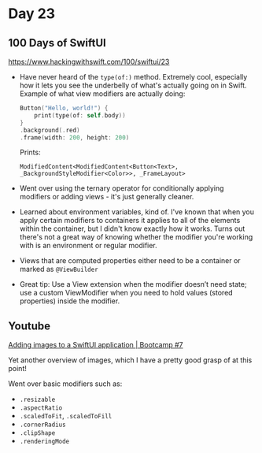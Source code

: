 # Day 23

## 100 Days of SwiftUI

https://www.hackingwithswift.com/100/swiftui/23

- Have never heard of the `type(of:)` method. Extremely cool, especially how it lets you see the underbelly of what's actually going on in Swift. Example of what view modifiers are actually doing:

    ```swift
    Button("Hello, world!") {
        print(type(of: self.body))
    }    
    .background(.red)
    .frame(width: 200, height: 200)
    ```

    Prints:

    ```
    ModifiedContent<ModifiedContent<Button<Text>, _BackgroundStyleModifier<Color>>, _FrameLayout>
    ```

- Went over using the ternary operator for conditionally applying modifiers or adding views - it's just generally cleaner.

- Learned about environment variables, kind of. I've known that when you apply certain modifiers to containers it applies to all of the elements within the container, but I didn't know exactly how it works. Turns out there's not a great way of knowing whether the modifier you're working with is an environment or regular modifier.

- Views that are computed properties either need to be a container or marked as `@ViewBuilder`

- Great tip: Use a View extension when the modifier doesn’t need state; use a custom ViewModifier when you need to hold values (stored properties) inside the modifier.

## Youtube

[Adding images to a SwiftUI application | Bootcamp #7](https://www.youtube.com/watch?v=MeoiHFdIeR8&list=PLwvDm4VfkdphqETTBf-DdjCoAvhai1QpO&index=9)

Yet another overview of images, which I have a pretty good grasp of at this point! 

Went over basic modifiers such as:
- `.resizable`
- `.aspectRatio`
- `.scaledToFit`, `.scaledToFill`
- `.cornerRadius`
- `.clipShape`
- `.renderingMode`
